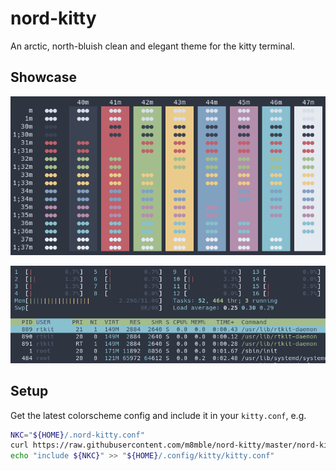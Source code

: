 # nord-kitty
An arctic, north-bluish clean and elegant theme for the kitty terminal.

## Showcase

![alt text][colors]

![alt text][htop]

## Setup

Get the latest colorscheme config and include it in your `kitty.conf`, e.g.

```sh
NKC="${HOME}/.nord-kitty.conf"
curl https://raw.githubusercontent.com/m8mble/nord-kitty/master/nord-kitty.conf > "${NKC}"
echo "include ${NKC}" >> "${HOME}/.config/kitty/kitty.conf"
```

[colors]: https://raw.githubusercontent.com/m8mble/nord-kitty/master/utils/screenshot-colors.png "colors screenshot"
[htop]: https://raw.githubusercontent.com/m8mble/nord-kitty/master/utils/screenshot-htop.png "htop screenshot"
